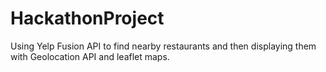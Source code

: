 # HackathonProject

Using Yelp Fusion API to find nearby restaurants and then displaying them with Geolocation API and leaflet maps.
